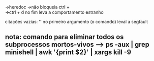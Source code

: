 ->heredoc
    ->não bloqueia ctrl + \
    ->ctrl + d no fim leva a comportamento estranho

citações vazias: '' no primeiro argumento (o comando) leval a segfault

nota: 
comando para eliminar todos os subprocessos mortos-vivos
    --> ps -aux | grep minishell | awk '{print $2}' | xargs kill -9
-------------------------------------------------
